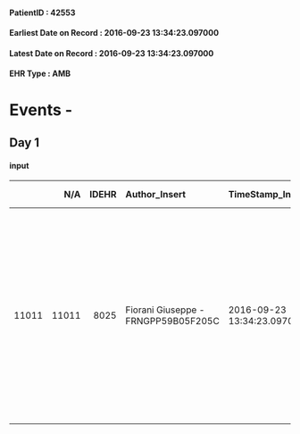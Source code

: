 
#### PatientID : 42553
#### Earliest Date on Record : 2016-09-23 13:34:23.097000
#### Latest Date on Record : 2016-09-23 13:34:23.097000
#### EHR Type : AMB

# Events - 

## Day 1

#### input
|       |    N/A |   IDEHR | Author_Insert                       | TimeStamp_Insert           | EHRType   |   PatientID |   IDDigitalSignDocument | persone_vicine   |   Unnamed: 0_x.1 |   IDANAMNESI_SOCIALE | Patient   | FamigliaAltro   | Paziente_T   | FamigliaAltro_T   |   Non_Rilevabile_x.1 | Note_Non_Rilevabile_x.1   | opt_Problemi   | Note_I                                                                                                                                                                                                               | ds_note_timori                                                                                                                      | opt_paziente_a   | opt_famiglia_a   | opt_adeguatezza   | opt_paziente_solo   | ds_note_con                                                                                                                                                                                                    | opt_presente_assente   | Presenza_minori   | Caregiver_principale   | opt_capacita     | opt_necessario   | opt_presente   | opt_risorse_ec   | opt_paziente_psi   | opt_Ins_vol   | opt_paziente_ad   | opt_caregiver_ad   | opt_esenzione   | opt_inv_civile   |   invalidita_perc |   ds_codice_es | Needs     | Domestic partnership   | Fragility   | opt_disponibilita_f   | opt_indennita_acc         | opt_legge   | opt_famiglia_psi   | opt_disponibilit_paz   |
|------:|-------:|--------:|:------------------------------------|:---------------------------|:----------|------------:|------------------------:|:-----------------|-----------------:|---------------------:|:----------|:----------------|:-------------|:------------------|---------------------:|:--------------------------|:---------------|:---------------------------------------------------------------------------------------------------------------------------------------------------------------------------------------------------------------------|:------------------------------------------------------------------------------------------------------------------------------------|:-----------------|:-----------------|:------------------|:--------------------|:---------------------------------------------------------------------------------------------------------------------------------------------------------------------------------------------------------------|:-----------------------|:------------------|:-----------------------|:-----------------|:-----------------|:---------------|:-----------------|:-------------------|:--------------|:------------------|:-------------------|:----------------|:-----------------|------------------:|---------------:|:----------|:-----------------------|:------------|:----------------------|:--------------------------|:------------|:-------------------|:-----------------------|
| 11011 |  11011 |    8025 | Fiorani Giuseppe - FRNGPP59B05F205C | 2016-09-23 13:34:23.097000 | AMB       |       42553 |                  502237 | N/A              |             4212 |                 2729 | Si#1      | Si#1            | No#0         | Si#1              |                    0 | NR                        | No#0           | Pz competente secondo la moglie,informato della diagnosi e della progressione. La moglie √® stata messa al corrente in merito alla scelta degli oncologi di non proseguire ulteriormente con i trattamenti sistemici | La moglie chiede agli operatori di non dire Vidas,in quanto struttura conosciuta dal pz,per avere seguito in passato dei conoscenti | Indefinite#2     | Congruenti#1     | Si#1              | No#0                | Vive con la moglie Romana di aa 77,la quale √® in buone condizioni di salute.Due figli fuori casa:Marina di aa 53,la quale vive nello stesso caseggiato e Maurizio di aa 49,il quale vive a Cassina d√® Pecchi | Presente#1             | No#0              | La moglie              | Incrementabile#1 | No#0             | No#0           | Adeguate#1       | No#0               | No#0          | Totale#2          | Totale#2           | Si#1            | Si#1             |               100 |             48 | Clinici#0 | Coniuge/Convivente#0   | nessuna#0   | Da verificare#2       | in fase di accertamento#2 | No#0        | No#0               | Da verificare#2        |


